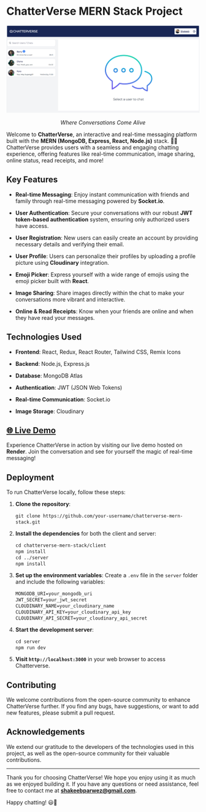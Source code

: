 # ChatterVerse MERN Stack Project

![screenshot](preveiw.png)

<p align="center">
  <em>Where Conversations Come Alive</em>
</p>

Welcome to **ChatterVerse**, an interactive and real-time messaging platform built with the **MERN (MongoDB, Express, React, Node.js)** stack. 🚀💬 ChatterVerse provides users with a seamless and engaging chatting experience, offering features like real-time communication, image sharing, online status, read receipts, and more! 

## Key Features

- **Real-time Messaging**: Enjoy instant communication with friends and family through real-time messaging powered by **Socket.io**.

- **User Authentication**: Secure your conversations with our robust **JWT token-based authentication** system, ensuring only authorized users have access.

- **User Registration**: New users can easily create an account by providing necessary details and verifying their email.

- **User Profile**: Users can personalize their profiles by uploading a profile picture using **Cloudinary** integration.

- **Emoji Picker**: Express yourself with a wide range of emojis using the emoji picker built with **React**.

- **Image Sharing**: Share images directly within the chat to make your conversations more vibrant and interactive.

- **Online & Read Receipts**: Know when your friends are online and when they have read your messages.

## Technologies Used

- **Frontend**: React, Redux, React Router, Tailwind CSS, Remix Icons

- **Backend**: Node.js, Express.js

- **Database**: MongoDB Atlas

- **Authentication**: JWT (JSON Web Tokens)

- **Real-time Communication**: Socket.io

- **Image Storage**: Cloudinary

## [🌐 Live Demo](https://chatterverse-shark.onrender.com)

Experience ChatterVerse in action by visiting our live demo hosted on **Render**. Join the conversation and see for yourself the magic of real-time messaging!

## Deployment

To run ChatterVerse locally, follow these steps:

1. **Clone the repository**:
   ```
   git clone https://github.com/your-username/chatterverse-mern-stack.git
   ```

2. **Install the dependencies** for both the client and server:
   ```
   cd chatterverse-mern-stack/client
   npm install
   cd ../server
   npm install
   ```

3. **Set up the environment variables**:
   Create a `.env` file in the `server` folder and include the following variables:
   ```
   MONGODB_URI=your_mongodb_uri
   JWT_SECRET=your_jwt_secret
   CLOUDINARY_NAME=your_cloudinary_name
   CLOUDINARY_API_KEY=your_cloudinary_api_key
   CLOUDINARY_API_SECRET=your_cloudinary_api_secret
   ```

4. **Start the development server**:
   ```
   cd server
   npm run dev
   ```

5. **Visit `http://localhost:3000`** in your web browser to access Chatterverse.

## Contributing

We welcome contributions from the open-source community to enhance ChatterVerse further. If you find any bugs, have suggestions, or want to add new features, please submit a pull request.


## Acknowledgements

We extend our gratitude to the developers of the technologies used in this project, as well as the open-source community for their valuable contributions.

---

Thank you for choosing ChatterVerse! We hope you enjoy using it as much as we enjoyed building it. If you have any questions or need assistance, feel free to contact me at **shakeebparwez@gmail.com**.

Happy chatting! 😃🎉
